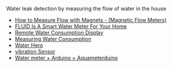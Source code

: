
Water leak detection by measuring the flow of water in the house

* [How to Measure Flow with Magnets - (Magnetic Flow Meters)](https://www.youtube.com/watch?v=TR0baWuB6v4&feature=youtu.be)
* [FLUID Is A Smart Water Meter For Your Home][01]
* [Remote Water Consumption Display][02]
* [Measuring Water Consumption][03]
* [Water Hero][04]
* [vibration Sensor](http://www.phidgets.com/products.php?product_id=1104)
* [Water meter + Arduino = Aquameterduino](http://www.instructables.com/id/Water-meter-Arduino-Aquameterduino-/?ALLSTEPS)

[01]:http://techcrunch.com/2015/09/15/fluid-is-a-smart-water-meter-for-your-home/?ncid=rss&utm_source=feedburner&utm_medium=feed&utm_campaign=Feed%3A+Techcrunch+%28TechCrunch%29&utm_content=FaceBook&sr_share=facebook#.yjgy2z:WRLX
[02]:https://hackaday.io/project/1460-remote-water-consumption-display
[03]:https://hackaday.io/project/4648-analogio-a-full-stack-iot-platform/log/23608-measuring-water-consumption
[04]:http://www.waterheroinc.com/
[05]:
[06]:
[07]:
[08]:
[09]:
[10]:
